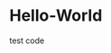# Hello-World
test code
<script>
document.getElementById("demo").innerHTML = "Hello JavaScript!";
</script>
